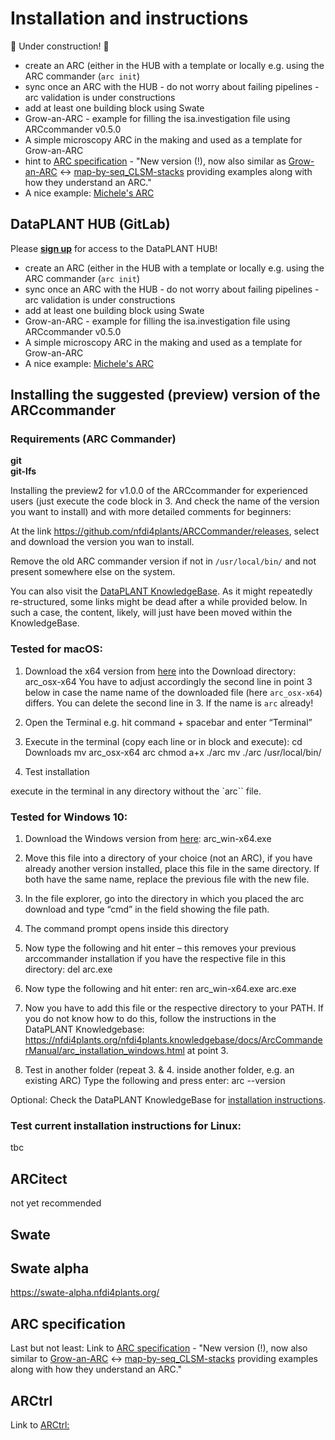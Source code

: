 # Installation and instructions

:construction: Under construction! :construction:


- create an ARC (either in the HUB with a template or locally e.g. using the ARC commander (`arc init`)
- sync once an ARC with the HUB - do not worry about failing pipelines - arc validation is under constructions
- add at least one building block using Swate
- Grow-an-ARC - example for filling the isa.investigation file using ARCcommander v0.5.0
- A simple microscopy ARC in the making and used as a template for Grow-an-ARC
- hint to [ARC specification](https://github.com/nfdi4plants/ARC-specification) - "New version (!), now also similar as [Grow-an-ARC](https://git.nfdi4plants.org/andreaschrader/Grow-an-ARC_Example) <-> [map-by-seq_CLSM-stacks](https://git.nfdi4plants.org/natural-variation-and-evolution/microscopy_collection/map-by-seq_clsm-stacks) providing examples along with how they understand an ARC."
- A nice example: [Michele's ARC](https://git.nfdi4plants.org/michele.bortolomeazzi/mben_resolve)


## DataPLANT HUB (GitLab)

Please [**sign up**](https://auth.nfdi4plants.org/realms/dataplant/login-actions/registration?client_id=gitlab-fr&tab_id=ie6dwnHi6Uc) for access to the DataPLANT HUB!  

- create an ARC (either in the HUB with a template or locally e.g. using the ARC commander (`arc init`)
- sync once an ARC with the HUB - do not worry about failing pipelines - arc validation is under constructions
- add at least one building block using Swate
- Grow-an-ARC - example for filling the isa.investigation file using ARCcommander v0.5.0
- A simple microscopy ARC in the making and used as a template for Grow-an-ARC
- A nice example: [Michele's ARC](https://git.nfdi4plants.org/michele.bortolomeazzi/mben_resolve)

## Installing the suggested **(preview) version of the ARCcommander**

### Requirements (ARC Commander)
**git**  
**git-lfs**  

Installing the preview2 for v1.0.0 of the ARCcommander for experienced users (just execute the code block in 3. And check the name of the version you want to install) and with more detailed comments for beginners:

At the link https://github.com/nfdi4plants/ARCCommander/releases, select and download the version you wan to install.

Remove the old ARC commander version if not in `/usr/local/bin/` and not present somewhere else on the system.

You can also visit the [DataPLANT KnowledgeBase](https://nfdi4plants.org/nfdi4plants.knowledgebase). As it might repeatedly re-structured, some links might be dead after a while provided below. In such a case, the content, likely, will just have been moved within the KnowledgeBase.

### Tested for macOS:

1.	Download the x64 version from [here](https://github.com/nfdi4plants/ARCCommander/releases) into the Download directory: arc_osx-x64 
You have to adjust accordingly the second line in point 3 below in case the name name of the downloaded file (here `arc_osx-x64`) differs. You can delete the second line in 3. If the name is `arc` already!

2.	Open the Terminal
e.g. hit command + spacebar and enter “Terminal”

3.	Execute in the terminal (copy each line or in block and execute):
cd Downloads
mv arc_osx-x64 arc
chmod a+x ./arc
mv ./arc /usr/local/bin/

4. Test installation

execute in the terminal in any directory without the `arc`` file.

### Tested for Windows 10:

1.	Download the Windows version from [here](https://github.com/nfdi4plants/ARCCommander/releases): arc_win-x64.exe 

2.	Move this file into a directory of your choice (not an ARC), if you have already another version installed, place this file in the same directory. If both have the same name, replace the previous file with the new file.

3.	In the file explorer, go into the directory in which you placed the arc download and type “cmd” in the field showing the file path.

4.	The command prompt opens inside this directory

5.	Now type the following and hit enter – this removes your previous arccommander installation if you have the respective file in this directory:
del arc.exe

6.	Now type the following and hit enter:
ren arc_win-x64.exe arc.exe

7.	Now you have to add this file or the respective directory to your PATH. If you do not know how to do this, follow the instructions in the DataPLANT Knowledgebase: https://nfdi4plants.org/nfdi4plants.knowledgebase/docs/ArcCommanderManual/arc_installation_windows.html at point 3.

8.	Test in another folder (repeat 3. & 4. inside another folder, e.g. an existing ARC)
Type the following and press enter:
arc --version


Optional: Check the DataPLANT KnowledgeBase for [installation instructions](https://nfdi4plants.org/nfdi4plants.knowledgebase/docs/ArcCommanderManual/).


### Test current installation instructions for Linux:
tbc



## ARCitect
not yet recommended


## Swate



## Swate alpha

https://swate-alpha.nfdi4plants.org/


## ARC specification

Last but not least: Link to [ARC specification](https://github.com/nfdi4plants/ARC-specification) - "New version (!), now also similar to [Grow-an-ARC](https://git.nfdi4plants.org/andreaschrader/Grow-an-ARC_Example) <-> [map-by-seq_CLSM-stacks](https://git.nfdi4plants.org/natural-variation-and-evolution/microscopy_collection/map-by-seq_clsm-stacks) providing examples along with how they understand an ARC."

## ARCtrl
Link to [ARCtrl: ](https://github.com/nfdi4plants/ARCtrl)
